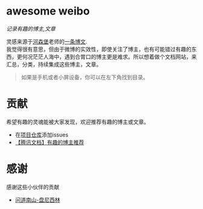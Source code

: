 # awesome weibo  
 *记录有趣的博主,文章*

灵感来源于[河森堡](https://weibo.com/u/5992829552)老师的[一条博文](https://weibo.com/5992829552/L67SQsvDQ).    
我觉得很有意思，但由于微博的实效性，即使关注了博主，也有可能错过有趣的东西，更何况茫茫人海中，遇到合胃口的博主更是难求。所以想着做个文档网站，来汇总，分类，持续集成这些博主，文章。


> 如果是手机或者小屏设备，你可以在左下角找到目录。   

# 贡献    
希望有趣的灵魂能被大家发现，欢迎推荐有趣的博主或文章。
* 在[项目仓库](https://github.com/lxhyl/awesome-weibo)添加issues  
* [【腾讯文档】有趣的博主推荐](https://docs.qq.com/form/page/DR0FFWnJsRmdoVkZJ?_w_tencentdocx_form=1)

# 感谢   
感谢这些小伙伴的贡献
 
* [问道南山-盘尼西林](https://weibo.com/u/6317092641)